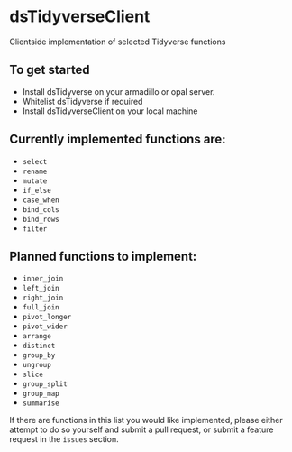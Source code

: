 # dsTidyverseClient
Clientside implementation of selected Tidyverse functions

## To get started
- Install dsTidyverse on your armadillo or opal server.
- Whitelist dsTidyverse if required
- Install dsTidyverseClient on your local machine

## Currently implemented functions are:
- `select`
- `rename`
- `mutate`
- `if_else`
- `case_when`
- `bind_cols`
- `bind_rows`
- `filter`

## Planned functions to implement:
- `inner_join`
- `left_join` 
- `right_join` 
- `full_join`
- `pivot_longer`
- `pivot_wider`
- `arrange`
- `distinct`
- `group_by` 
- `ungroup`
- `slice`
- `group_split`
- `group_map`
- `summarise`

If there are functions in this list you would like implemented, please either attempt to do so yourself and submit a pull request, or submit a feature request in the `issues` section.
